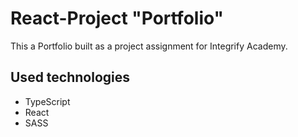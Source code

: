 # React-Project "Portfolio"

This a Portfolio built as a project assignment for Integrify Academy.

## Used technologies

- TypeScript
- React
- SASS
